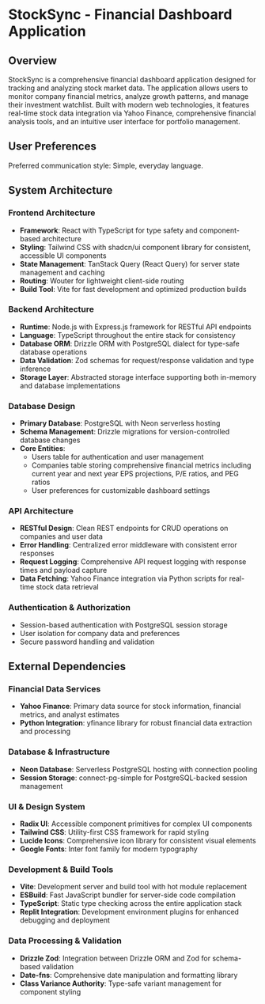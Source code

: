# StockSync - Financial Dashboard Application

## Overview

StockSync is a comprehensive financial dashboard application designed for tracking and analyzing stock market data. The application allows users to monitor company financial metrics, analyze growth patterns, and manage their investment watchlist. Built with modern web technologies, it features real-time stock data integration via Yahoo Finance, comprehensive financial analysis tools, and an intuitive user interface for portfolio management.

## User Preferences

Preferred communication style: Simple, everyday language.

## System Architecture

### Frontend Architecture
- **Framework**: React with TypeScript for type safety and component-based architecture
- **Styling**: Tailwind CSS with shadcn/ui component library for consistent, accessible UI components
- **State Management**: TanStack Query (React Query) for server state management and caching
- **Routing**: Wouter for lightweight client-side routing
- **Build Tool**: Vite for fast development and optimized production builds

### Backend Architecture
- **Runtime**: Node.js with Express.js framework for RESTful API endpoints
- **Language**: TypeScript throughout the entire stack for consistency
- **Database ORM**: Drizzle ORM with PostgreSQL dialect for type-safe database operations
- **Data Validation**: Zod schemas for request/response validation and type inference
- **Storage Layer**: Abstracted storage interface supporting both in-memory and database implementations

### Database Design
- **Primary Database**: PostgreSQL with Neon serverless hosting
- **Schema Management**: Drizzle migrations for version-controlled database changes
- **Core Entities**:
  - Users table for authentication and user management
  - Companies table storing comprehensive financial metrics including current year and next year EPS projections, P/E ratios, and PEG ratios
  - User preferences for customizable dashboard settings

### API Architecture
- **RESTful Design**: Clean REST endpoints for CRUD operations on companies and user data
- **Error Handling**: Centralized error middleware with consistent error responses
- **Request Logging**: Comprehensive API request logging with response times and payload capture
- **Data Fetching**: Yahoo Finance integration via Python scripts for real-time stock data retrieval

### Authentication & Authorization
- Session-based authentication with PostgreSQL session storage
- User isolation for company data and preferences
- Secure password handling and validation

## External Dependencies

### Financial Data Services
- **Yahoo Finance**: Primary data source for stock information, financial metrics, and analyst estimates
- **Python Integration**: yfinance library for robust financial data extraction and processing

### Database & Infrastructure
- **Neon Database**: Serverless PostgreSQL hosting with connection pooling
- **Session Storage**: connect-pg-simple for PostgreSQL-backed session management

### UI & Design System
- **Radix UI**: Accessible component primitives for complex UI components
- **Tailwind CSS**: Utility-first CSS framework for rapid styling
- **Lucide Icons**: Comprehensive icon library for consistent visual elements
- **Google Fonts**: Inter font family for modern typography

### Development & Build Tools
- **Vite**: Development server and build tool with hot module replacement
- **ESBuild**: Fast JavaScript bundler for server-side code compilation
- **TypeScript**: Static type checking across the entire application stack
- **Replit Integration**: Development environment plugins for enhanced debugging and deployment

### Data Processing & Validation
- **Drizzle Zod**: Integration between Drizzle ORM and Zod for schema-based validation
- **Date-fns**: Comprehensive date manipulation and formatting library
- **Class Variance Authority**: Type-safe variant management for component styling